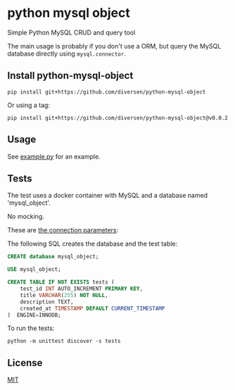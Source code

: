 # python mysql object

Simple Python MySQL CRUD and query tool

The main usage is probably if you don't use a ORM, but query the MySQL database directly using `mysql.connector`.

## Install python-mysql-object

    pip install git+https://github.com/diversen/python-mysql-object

Or using a tag:

    pip install git+https://github.com/diversen/python-mysql-object@v0.0.2


## Usage

See [example.py](example.py) for an example.

## Tests

The test uses a docker container with MySQL and a database named 'mysql_object'.

No mocking.

These are [the connection parameters](tests/settings.py):

The following SQL creates the database and the test table:

```sql
CREATE database mysql_object;

USE mysql_object;

CREATE TABLE IF NOT EXISTS tests (
    test_id INT AUTO_INCREMENT PRIMARY KEY,
    title VARCHAR(255) NOT NULL,
    description TEXT,
    created_at TIMESTAMP DEFAULT CURRENT_TIMESTAMP
)  ENGINE=INNODB;
```


To run the tests:

    python -m unittest discover -s tests
    

## License

[MIT](LICENSE)
